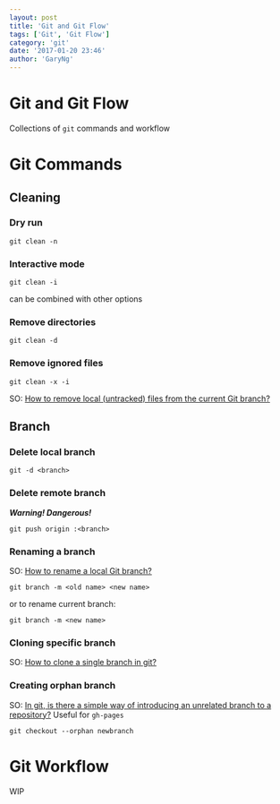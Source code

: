 ```yaml
---
layout: post
title: 'Git and Git Flow'
tags: ['Git', 'Git Flow']
category: 'git'
date: '2017-01-20 23:46'
author: 'GaryNg'
---
```


# Git and Git Flow
Collections of `git` commands and workflow

# Git Commands

## Cleaning

### Dry run
```
git clean -n
```

### Interactive mode
```
git clean -i
```  
can be combined with other options

### Remove directories
```
git clean -d
```

### Remove ignored files
```
git clean -x -i
```

SO: [How to remove local (untracked) files from the current Git branch?](http://stackoverflow.com/a/64966/1023180)


## Branch

### Delete local branch
```
git -d <branch>
```

### Delete remote branch
**_Warning! Dangerous!_**
```
git push origin :<branch>
```

### Renaming a branch
SO: [How to rename a local Git branch?](http://stackoverflow.com/a/6591218/1023180)
```
git branch -m <old name> <new name>
```  

or to rename current branch:  
```
git branch -m <new name>
```  

### Cloning specific branch
SO: [How to clone a single branch in git?](http://stackoverflow.com/a/9920956/1023180)

### Creating orphan branch
SO: [In git, is there a simple way of introducing an unrelated branch to a repository?](http://stackoverflow.com/a/4288660/1023180)
Useful for `gh-pages`
```
git checkout --orphan newbranch
```

# Git Workflow

WIP
